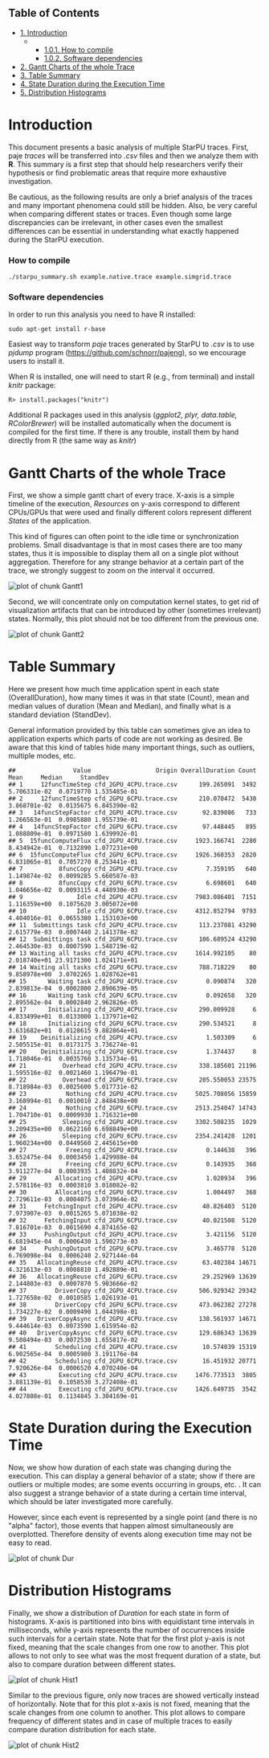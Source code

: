 <div id="table-of-contents">
<h2>Table of Contents</h2>
<div id="text-table-of-contents">
<ul>
<li><a href="#sec-1">1. Introduction</a>
<ul>
<li>
<ul>
<li><a href="#sec-1-0-1">1.0.1. How to compile</a></li>
<li><a href="#sec-1-0-2">1.0.2. Software dependencies</a></li>
</ul>
</li>
</ul>
</li>
<li><a href="#sec-2">2. Gantt Charts of the whole Trace</a></li>
<li><a href="#sec-3">3. Table Summary</a></li>
<li><a href="#sec-4">4. State Duration during the Execution Time</a></li>
<li><a href="#sec-5">5. Distribution Histograms</a></li>
</ul>
</div>
</div>










# Introduction

This document presents a basic analysis of multiple StarPU
traces. First, paje *traces* will be transferred into *.csv* files and
then we analyze them with **R**. This summary is a first step that
should help researchers verify their hypothesis or find problematic
areas that require more exhaustive investigation.

Be cautious, as the following results are only a brief analysis of
the traces and many important phenomena could still be hidden. Also,
be very careful when comparing different states or traces. Even
though some large discrepancies can be irrelevant, in other cases
even the smallest differences can be essential in understanding what
exactly happened during the StarPU execution.

### How to compile

    ./starpu_summary.sh example.native.trace example.simgrid.trace

### Software dependencies

In order to run this analysis you need to have R installed:

    sudo apt-get install r-base 

Easiest way to transform *paje* traces generated by StarPU to *.csv* is to use *pjdump* program (<https://github.com/schnorr/pajeng>), so we encourage users to install it.

When R is installed, one will need to start R (e.g., from terminal) and install *knitr* package:

    R> install.packages("knitr")

Additional R packages used in this analysis (*ggplot2, plyr, data.table, RColorBrewer*) will be installed automatically when the document is compiled for the first time. If there is any trouble, install them by hand directly from R (the same way as *knitr*)

# Gantt Charts of the whole Trace

First, we show a simple gantt chart of every trace. X-axis is a
simple timeline of the execution, *Resources* on y-axis correspond
to different CPUs/GPUs that were used and finally different colors
represent different *States* of the application.

This kind of figures can often point to the idle time or
synchronization problems. Small disadvantage is that in most cases
there are too many states, thus it is impossible to display them all
on a single plot without aggregation. Therefore for any strange
behavior at a certain part of the trace, we strongly suggest to zoom
on the interval it occurred.

![plot of chunk Gantt1](figure/Gantt1-1.png)

Second, we will concentrate only on computation kernel states, to
get rid of visualization artifacts that can be introduced by other
(sometimes irrelevant) states. Normally, this plot should not be too
different from the previous one.

![plot of chunk Gantt2](figure/Gantt2-1.png)

# Table Summary

Here we present how much time application spent in each state
(OverallDuration), how many times it was in that state (Count),
mean and median values of duration (Mean and Median), and finally
what is a standard deviation (StandDev).

General information provided by this table can sometimes give an
idea to application experts which parts of code are not working as
desired. Be aware that this kind of tables hide many important
things, such as outliers, multiple modes, etc.


```
##                Value                  Origin OverallDuration Count         Mean     Median     StandDev
## 1     12funcTimeStep cfd_2GPU_4CPU.trace.csv      199.265091  3492 5.706331e-02  0.0719770 1.535485e-01
## 2     12funcTimeStep cfd_2GPU_6CPU.trace.csv      210.070472  5430 3.868701e-02  0.0135675 6.845390e-02
## 3   14funcStepFactor cfd_2GPU_4CPU.trace.csv       92.839086   733 1.266563e-01  0.0985880 1.955739e-01
## 4   14funcStepFactor cfd_2GPU_6CPU.trace.csv       97.448445   895 1.088809e-01  0.0971580 1.639992e-01
## 5  15funcComputeFlux cfd_2GPU_4CPU.trace.csv     1923.166741  2280 8.434942e-01  0.7132890 1.077231e+00
## 6  15funcComputeFlux cfd_2GPU_6CPU.trace.csv     1926.360353  2820 6.831065e-01  0.7057270 8.253441e-01
## 7          8funcCopy cfd_2GPU_4CPU.trace.csv        7.359195   640 1.149874e-02  0.0099285 5.660587e-03
## 8          8funcCopy cfd_2GPU_6CPU.trace.csv        6.698601   640 1.046656e-02  0.0093115 4.448930e-03
## 9               Idle cfd_2GPU_4CPU.trace.csv     7983.086401  7151 1.116359e+00  0.1075620 3.005072e+00
## 10              Idle cfd_2GPU_6CPU.trace.csv     4312.852794  9793 4.404016e-01  0.0655380 1.153103e+00
## 11  Submittings task cfd_2GPU_4CPU.trace.csv      113.237081 43290 2.615779e-03  0.0007440 2.141378e-02
## 12  Submittings task cfd_2GPU_6CPU.trace.csv      106.689524 43290 2.464530e-03  0.0007590 1.548719e-02
## 13 Waiting all tasks cfd_2GPU_4CPU.trace.csv     1614.992105    80 2.018740e+01 23.9171300 1.024171e+01
## 14 Waiting all tasks cfd_2GPU_6CPU.trace.csv      788.718229    80 9.858978e+00  3.0702265 1.028762e+01
## 15      Waiting task cfd_2GPU_4CPU.trace.csv        0.090874   320 2.839813e-04  0.0002800 2.890639e-05
## 16      Waiting task cfd_2GPU_6CPU.trace.csv        0.092658   320 2.895562e-04  0.0002840 2.962826e-05
## 17      Initializing cfd_2GPU_4CPU.trace.csv      290.009928     6 4.833499e+01  0.0133000 1.137971e+02
## 18      Initializing cfd_2GPU_6CPU.trace.csv      290.534521     8 3.631682e+01  0.0128615 9.882864e+01
## 19    Deinitializing cfd_2GPU_4CPU.trace.csv        1.503309     6 2.505515e-01  0.0173175 3.736274e-01
## 20    Deinitializing cfd_2GPU_6CPU.trace.csv        1.374437     8 1.718046e-01  0.0035760 3.135734e-01
## 21          Overhead cfd_2GPU_4CPU.trace.csv      338.185601 21196 1.595516e-02  0.0021460 1.196479e-01
## 22          Overhead cfd_2GPU_6CPU.trace.csv      205.550053 23575 8.718984e-03  0.0025600 5.017731e-02
## 23           Nothing cfd_2GPU_4CPU.trace.csv     5025.708056 15859 3.168994e-01  0.0010010 2.848438e+00
## 24           Nothing cfd_2GPU_6CPU.trace.csv     2513.254047 14743 1.704710e-01  0.0009930 1.716321e+00
## 25          Sleeping cfd_2GPU_4CPU.trace.csv     3302.508235  1029 3.209435e+00  0.0622160 6.698849e+00
## 26          Sleeping cfd_2GPU_6CPU.trace.csv     2354.241428  1201 1.960234e+00  0.0449560 2.445615e+00
## 27           Freeing cfd_2GPU_4CPU.trace.csv        0.144638   396 3.652475e-04  0.0003450 1.429988e-04
## 28           Freeing cfd_2GPU_6CPU.trace.csv        0.143935   368 3.911277e-04  0.0003935 1.408832e-04
## 29        Allocating cfd_2GPU_4CPU.trace.csv        1.020934   396 2.578116e-03  0.0003810 3.018082e-02
## 30        Allocating cfd_2GPU_6CPU.trace.csv        1.004497   368 2.729611e-03  0.0004075 3.073964e-02
## 31     FetchingInput cfd_2GPU_4CPU.trace.csv       40.826403  5120 7.973907e-03  0.0015265 5.071038e-02
## 32     FetchingInput cfd_2GPU_6CPU.trace.csv       40.021508  5120 7.816701e-03  0.0015690 4.874165e-02
## 33     PushingOutput cfd_2GPU_4CPU.trace.csv        3.421156  5120 6.681945e-04  0.0006430 1.590273e-03
## 34     PushingOutput cfd_2GPU_6CPU.trace.csv        3.465778  5120 6.769098e-04  0.0006240 2.927144e-04
## 35   AllocatingReuse cfd_2GPU_4CPU.trace.csv       63.402384 14671 4.321613e-03  0.0008810 1.492889e-01
## 36   AllocatingReuse cfd_2GPU_6CPU.trace.csv       29.252969 13639 2.144803e-03  0.0007870 5.903666e-02
## 37        DriverCopy cfd_2GPU_4CPU.trace.csv      506.929342 29342 1.727658e-02  0.0010585 1.026193e-01
## 38        DriverCopy cfd_2GPU_6CPU.trace.csv      473.062382 27278 1.734227e-02  0.0009490 1.044398e-01
## 39   DriverCopyAsync cfd_2GPU_4CPU.trace.csv      138.561937 14671 9.444614e-03  0.0073590 1.615954e-02
## 40   DriverCopyAsync cfd_2GPU_6CPU.trace.csv      129.686343 13639 9.508494e-03  0.0072530 1.655817e-02
## 41        Scheduling cfd_2GPU_4CPU.trace.csv       10.574039 15319 6.902565e-04  0.0005980 3.191176e-04
## 42        Scheduling cfd_2GPU_6CPU.trace.csv       16.451932 20771 7.920626e-04  0.0006520 4.070240e-04
## 43         Executing cfd_2GPU_4CPU.trace.csv     1476.773513  3805 3.881139e-01  0.1058530 3.272408e-01
## 44         Executing cfd_2GPU_6CPU.trace.csv     1426.649735  3542 4.027808e-01  0.1134845 3.304169e-01
```

# State Duration during the Execution Time

Now, we show how duration of each state was changing during the
execution. This can display a general behavior of a state; show if
there are outliers or multiple modes; are some events occurring in
groups, etc. . It can also suggest a strange behavior of a state
during a certain time interval, which should be later investigated
more carefully.

  However, since each event is represented by a single point (and
there is no "alpha" factor), those events that happen almost
simultaneously are overplotted. Therefore density of events along
execution time may not be easy to read.

![plot of chunk Dur](figure/Dur-1.png)

# Distribution Histograms

Finally, we show a distribution of *Duration* for each state in form
of histograms. X-axis is partitioned into bins with equidistant time
intervals in milliseconds, while y-axis represents the number of
occurrences inside such intervals for a certain state. Note that for
the first plot y-axis is not fixed, meaning that the scale changes
from one row to another. This plot allows to not only to see what
was the most frequent duration of a state, but also to compare
duration between different states.

![plot of chunk Hist1](figure/Hist1-1.png)

Similar to the previous figure, only now traces are showed vertically
instead of horizontally. Note that for this plot x-axis is not fixed,
meaning that the scale changes from one column to another. This plot
allows to compare frequency of different states and in case of
multiple traces to easily compare duration distribution for each
state.

![plot of chunk Hist2](figure/Hist2-1.png)
